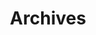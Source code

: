 ---
title:  "Archives"
layout: "archives"
url:    "/archives/"
summary: archives
# date: 2022-10-07T20:17:47+08:00
# tags: ["DEFI"]
# author: "Me"
# # author: ["Me", "You"] # multiple authors
# showToc: true
# TocOpen: false
# draft: false
# hidemeta: false
# comments: false
# description: "VAX"
# canonicalURL: "https://canonical.url/to/page"
# disableHLJS: true # to disable highlightjs
# disableShare: false
# disableHLJS: false
# hideSummary: false
# searchHidden: true
# ShowReadingTime: true
# ShowBreadCrumbs: true
# ShowPostNavLinks: true
# ShowWordCount: true
# ShowRssButtonInSectionTermList: true
# UseHugoToc: true
# cover:
#     image: "img/vax.png" # image path/url
#     alt: "Tetu" # alt text
#     caption: "Tetu on Polygon" # display caption under cover
#     relative: false # when using page bundles set this to true
#     hidden: true # on
---